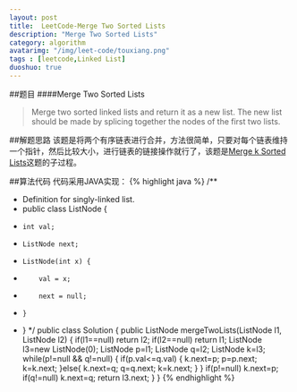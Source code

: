 ```yaml
---
layout: post
title:  LeetCode-Merge Two Sorted Lists 
description: "Merge Two Sorted Lists"
category: algorithm
avatarimg: "/img/leet-code/touxiang.png"
tags : [leetcode,Linked List]
duoshuo: true
---
```

##题目
####Merge Two Sorted Lists
>Merge two sorted linked lists and return it as a new list. The new list should be made by splicing together the nodes of the first two lists.

<!-- more -->
	
##解题思路
该题是将两个有序链表进行合并，方法很简单，只要对每个链表维持一个指针，然后比较大小，进行链表的链接操作就行了，该题是[Merge k Sorted Lists][1]这题的子过程。

##算法代码
代码采用JAVA实现：
{% highlight java %}
/**
 * Definition for singly-linked list.
 * public class ListNode {
 *     int val;
 *     ListNode next;
 *     ListNode(int x) {
 *         val = x;
 *         next = null;
 *     }
 * }
 */
public class Solution {
    public ListNode mergeTwoLists(ListNode l1, ListNode l2) {
        if(l1==null)
        	return l2;
        if(l2==null)
        	return l1;
        ListNode l3=new ListNode(0);
        ListNode p=l1;
        ListNode q=l2;
        ListNode k=l3;
        while(p!=null && q!=null)
        {
        	if(p.val<=q.val)
        	{
        		k.next=p;
        		p=p.next;
        		k=k.next;
        	}else{
        		k.next=q;
        		q=q.next;
        		k=k.next;
        	}
        }
        if(p!=null)
        	k.next=p;
        if(q!=null)
        	k.next=q;
        return l3.next;
    }
}
{% endhighlight %}

[1]:http://pisxw.com/algorithm/Merge-k-Sorted-Lists.html